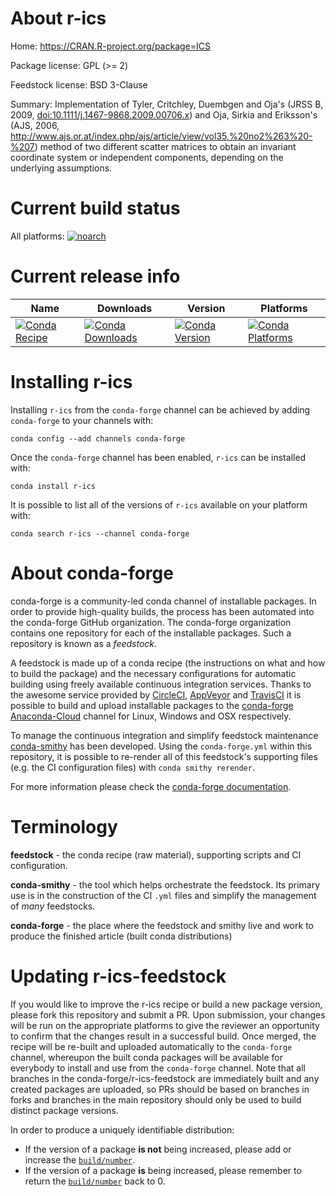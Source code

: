 About r-ics
===========

Home: https://CRAN.R-project.org/package=ICS

Package license: GPL (>= 2)

Feedstock license: BSD 3-Clause

Summary: Implementation of Tyler, Critchley, Duembgen and Oja's (JRSS B, 2009, <doi:10.1111/j.1467-9868.2009.00706.x>) and Oja, Sirkia and Eriksson's (AJS, 2006, <http://www.ajs.or.at/index.php/ajs/article/view/vol35,%20no2%263%20-%207>) method of two different scatter matrices to obtain an invariant coordinate system or independent components, depending on the underlying assumptions. 



Current build status
====================

All platforms:
[![noarch](https://img.shields.io/circleci/project/github/conda-forge/r-ics-feedstock/master.svg?label=noarch)](https://circleci.com/gh/conda-forge/r-ics-feedstock)

Current release info
====================

| Name | Downloads | Version | Platforms |
| --- | --- | --- | --- |
| [![Conda Recipe](https://img.shields.io/badge/recipe-r--ics-green.svg)](https://anaconda.org/conda-forge/r-ics) | [![Conda Downloads](https://img.shields.io/conda/dn/conda-forge/r-ics.svg)](https://anaconda.org/conda-forge/r-ics) | [![Conda Version](https://img.shields.io/conda/vn/conda-forge/r-ics.svg)](https://anaconda.org/conda-forge/r-ics) | [![Conda Platforms](https://img.shields.io/conda/pn/conda-forge/r-ics.svg)](https://anaconda.org/conda-forge/r-ics) |

Installing r-ics
================

Installing `r-ics` from the `conda-forge` channel can be achieved by adding `conda-forge` to your channels with:

```
conda config --add channels conda-forge
```

Once the `conda-forge` channel has been enabled, `r-ics` can be installed with:

```
conda install r-ics
```

It is possible to list all of the versions of `r-ics` available on your platform with:

```
conda search r-ics --channel conda-forge
```


About conda-forge
=================

conda-forge is a community-led conda channel of installable packages.
In order to provide high-quality builds, the process has been automated into the
conda-forge GitHub organization. The conda-forge organization contains one repository
for each of the installable packages. Such a repository is known as a *feedstock*.

A feedstock is made up of a conda recipe (the instructions on what and how to build
the package) and the necessary configurations for automatic building using freely
available continuous integration services. Thanks to the awesome service provided by
[CircleCI](https://circleci.com/), [AppVeyor](https://www.appveyor.com/)
and [TravisCI](https://travis-ci.org/) it is possible to build and upload installable
packages to the [conda-forge](https://anaconda.org/conda-forge)
[Anaconda-Cloud](https://anaconda.org/) channel for Linux, Windows and OSX respectively.

To manage the continuous integration and simplify feedstock maintenance
[conda-smithy](https://github.com/conda-forge/conda-smithy) has been developed.
Using the ``conda-forge.yml`` within this repository, it is possible to re-render all of
this feedstock's supporting files (e.g. the CI configuration files) with ``conda smithy rerender``.

For more information please check the [conda-forge documentation](https://conda-forge.org/docs/).

Terminology
===========

**feedstock** - the conda recipe (raw material), supporting scripts and CI configuration.

**conda-smithy** - the tool which helps orchestrate the feedstock.
                   Its primary use is in the construction of the CI ``.yml`` files
                   and simplify the management of *many* feedstocks.

**conda-forge** - the place where the feedstock and smithy live and work to
                  produce the finished article (built conda distributions)


Updating r-ics-feedstock
========================

If you would like to improve the r-ics recipe or build a new
package version, please fork this repository and submit a PR. Upon submission,
your changes will be run on the appropriate platforms to give the reviewer an
opportunity to confirm that the changes result in a successful build. Once
merged, the recipe will be re-built and uploaded automatically to the
`conda-forge` channel, whereupon the built conda packages will be available for
everybody to install and use from the `conda-forge` channel.
Note that all branches in the conda-forge/r-ics-feedstock are
immediately built and any created packages are uploaded, so PRs should be based
on branches in forks and branches in the main repository should only be used to
build distinct package versions.

In order to produce a uniquely identifiable distribution:
 * If the version of a package **is not** being increased, please add or increase
   the [``build/number``](https://conda.io/docs/user-guide/tasks/build-packages/define-metadata.html#build-number-and-string).
 * If the version of a package **is** being increased, please remember to return
   the [``build/number``](https://conda.io/docs/user-guide/tasks/build-packages/define-metadata.html#build-number-and-string)
   back to 0.
